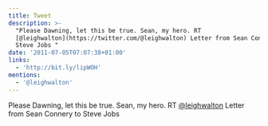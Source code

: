```yaml
---
title: Tweet
description: >-
  "Please Dawning, let this be true. Sean, my hero. RT
  [@leighwalton](https://twitter.com/@leighwalton) Letter from Sean Connery to
  Steve Jobs "
date: '2011-07-05T07:07:38+01:00'
links:
  - 'http://bit.ly/lipWOH'
mentions:
  - '@leighwalton'
---
```

Please Dawning, let this be true. Sean, my hero. RT [@leighwalton](https://twitter.com/@leighwalton) Letter from Sean Connery to Steve Jobs 

